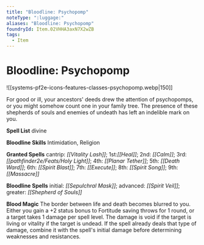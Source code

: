 ```yaml
---
title: "Bloodline: Psychopomp"
noteType: ":luggage:"
aliases: "Bloodline: Psychopomp"
foundryId: Item.02VHHA3axN7X2wZB
tags:
  - Item
---
```


# Bloodline: Psychopomp
![[systems-pf2e-icons-features-classes-psychopomp.webp|150]]

For good or ill, your ancestors' deeds drew the attention of psychopomps, or you might somehow count one in your family tree. The presence of these shepherds of souls and enemies of undeath has left an indelible mark on you.

**Spell List** divine

**Bloodline Skills** Intimidation, Religion

**Granted Spells** cantrip: _[[Vitality Lash]]_; 1st:_[[Heal]]_; 2nd: _[[Calm]]_; 3rd: _[[pathfinder2e/Feats/Holy Light]]_; 4th: _[[Planar Tether]]_; 5th: _[[Death Ward]]_; 6th: _[[Spirit Blast]]_; 7th: _[[Execute]]_; 8th: _[[Spirit Song]]_; 9th: _[[Massacre]]_

**Bloodline Spells** initial: _[[Sepulchral Mask]]_; advanced: _[[Spirit Veil]]_; greater: _[[Shepherd of Souls]]_

**Blood Magic** The border between life and death becomes blurred to you. Either you gain a +2 status bonus to Fortitude saving throws for 1 round, or a target takes 1 damage per spell level. The damage is void if the target is living or vitality if the target is undead. If the spell already deals that type of damage, combine it with the spell's initial damage before determining weaknesses and resistances.


